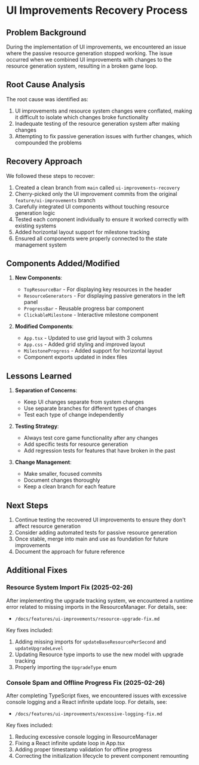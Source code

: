 # UI Improvements Recovery Process

## Problem Background

During the implementation of UI improvements, we encountered an issue where the passive resource generation stopped working. The issue occurred when we combined UI improvements with changes to the resource generation system, resulting in a broken game loop.

## Root Cause Analysis

The root cause was identified as:

1. UI improvements and resource system changes were conflated, making it difficult to isolate which changes broke functionality
2. Inadequate testing of the resource generation system after making changes
3. Attempting to fix passive generation issues with further changes, which compounded the problems

## Recovery Approach

We followed these steps to recover:

1. Created a clean branch from `main` called `ui-improvements-recovery`
2. Cherry-picked only the UI improvement commits from the original `feature/ui-improvements` branch
3. Carefully integrated UI components without touching resource generation logic
4. Tested each component individually to ensure it worked correctly with existing systems
5. Added horizontal layout support for milestone tracking
6. Ensured all components were properly connected to the state management system

## Components Added/Modified

1. **New Components**:
   - `TopResourceBar` - For displaying key resources in the header
   - `ResourceGenerators` - For displaying passive generators in the left panel
   - `ProgressBar` - Reusable progress bar component
   - `ClickableMilestone` - Interactive milestone component

2. **Modified Components**:
   - `App.tsx` - Updated to use grid layout with 3 columns
   - `App.css` - Added grid styling and improved layout
   - `MilestoneProgress` - Added support for horizontal layout
   - Component exports updated in index files

## Lessons Learned

1. **Separation of Concerns**:
   - Keep UI changes separate from system changes
   - Use separate branches for different types of changes
   - Test each type of change independently

2. **Testing Strategy**:
   - Always test core game functionality after any changes
   - Add specific tests for resource generation
   - Add regression tests for features that have broken in the past

3. **Change Management**:
   - Make smaller, focused commits
   - Document changes thoroughly
   - Keep a clean branch for each feature

## Next Steps

1. Continue testing the recovered UI improvements to ensure they don't affect resource generation
2. Consider adding automated tests for passive resource generation
3. Once stable, merge into main and use as foundation for future improvements
4. Document the approach for future reference

## Additional Fixes

### Resource System Import Fix (2025-02-26)

After implementing the upgrade tracking system, we encountered a runtime error related to missing imports in the ResourceManager. For details, see:
- `/docs/features/ui-improvements/resource-upgrade-fix.md`

Key fixes included:
1. Adding missing imports for `updateBaseResourcePerSecond` and `updateUpgradeLevel`
2. Updating Resource type imports to use the new model with upgrade tracking
3. Properly importing the `UpgradeType` enum

### Console Spam and Offline Progress Fix (2025-02-26)

After completing TypeScript fixes, we encountered issues with excessive console logging and a React infinite update loop. For details, see:
- `/docs/features/ui-improvements/excessive-logging-fix.md`

Key fixes included:
1. Reducing excessive console logging in ResourceManager
2. Fixing a React infinite update loop in App.tsx
3. Adding proper timestamp validation for offline progress
4. Correcting the initialization lifecycle to prevent component remounting